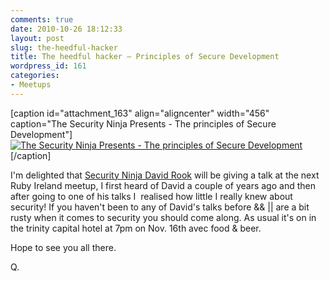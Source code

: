 ```yaml
---
comments: true
date: 2010-10-26 18:12:33
layout: post
slug: the-heedful-hacker
title: The heedful hacker – Principles of Secure Development
wordpress_id: 161
categories:
- Meetups
---
```


[caption id="attachment_163" align="aligncenter" width="456" caption="The Security Ninja Presents - The principles of Secure Development"][![The Security Ninja Presents - The principles of Secure Development](http://rubyireland.com/wp-content/uploads/2010/10/ruby-e.png)](http://rubyireland.com/wp-content/uploads/2010/10/ruby-e.png)[/caption]

I'm delighted that [Security Ninja David Rook](http://www.securityninja.co.uk/blog) will be giving a talk at the next Ruby Ireland meetup, I first heard of David a couple of years ago and then after going to one of his talks I  realised how little I really knew about security!
If you haven't been to any of David's talks before && || are a bit rusty when it comes to security you should come along. As usual it's on in the trinity capital hotel at 7pm on Nov. 16th avec food & beer.

Hope to see you all there.

Q.
